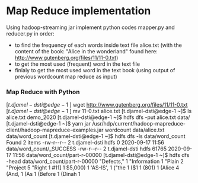# Map Reduce implementation 
Using hadoop-streaming jar implement python codes mapper.py and reducer.py in order:
  * to find the frequency of each words inside text file alice.txt (with the content of the book: "Alice in the wonderland" found here: http://www.gutenberg.org/files/11/11-0.txt)
  * to get the most used (frequent) word in the text file
  * finlaly to get the most used word in the text book (using output of previous wordcount map reduce as input)
  
### Map Reduce with Python
$[t.djamel-dsti@edge-1 ~]$ wget http://www.gutenberg.org/files/11/11-0.txt
$[t.djamel-dsti@edge-1 ~]$ mv 11-0.txt alice.txt
[t.djamel-dsti@edge-1 ~]$ ls
alice.txt  demo_2020
[t.djamel-dsti@edge-1 ~]$  hdfs dfs -put alice.txt data/
[t.djamel-dsti@edge-1 ~]$ yarn jar /usr/hdp/current/hadoop-mapreduce-client/hadoop-mapreduce-examples.jar wordcount data/alice.txt data/word_count
[t.djamel-dsti@edge-1 ~]$ hdfs dfs -ls data/word_count
Found 2 items
-rw-r--r--   2 t.djamel-dsti hdfs          0 2020-09-17 11:56 data/word_count/_SUCCESS
-rw-r--r--   2 t.djamel-dsti hdfs      61765 2020-09-17 11:56 data/word_count/part-r-00000
[t.djamel-dsti@edge-1 ~]$ hdfs dfs -head data/word_count/part-r-00000
"Defects,"      1
"Information    1
"Plain  2
"Project        5
"Right  1
#11]    1
$5,000) 1
'AS-IS',        1
("the   1
($1     1
(801)   1
(Alice  4
(And,   1
(As     1
(Before 1
(Dinah  1


